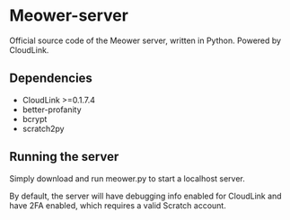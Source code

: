 # Meower-server
Official source code of the Meower server, written in Python. Powered by CloudLink.

## Dependencies
* CloudLink >=0.1.7.4
* better-profanity
* bcrypt
* scratch2py

## Running the server
Simply download and run meower.py to start a localhost server.

By default, the server will have debugging info enabled for CloudLink and have 2FA enabled, which requires a valid Scratch account.

